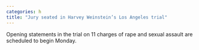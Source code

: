 ```yaml
---
categories: h
title: "Jury seated in Harvey Weinstein’s Los Angeles trial"
---
```

Opening statements in the trial on 11 charges of rape and sexual assault are scheduled to begin Monday.